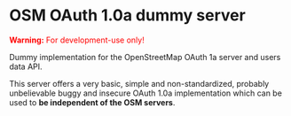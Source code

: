 # OSM OAuth 1.0a dummy server
<span style="color:red;"><b>Warning:</b> For development-use only!</span>

Dummy implementation for the OpenStreetMap OAuth 1a server and users data API.

This server offers a very basic, simple and non-standardized, probably unbelievable buggy and insecure OAuth 1.0a implementation which can be used to **be independent of the OSM servers**.